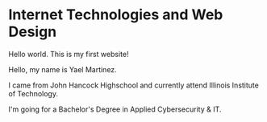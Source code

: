 <!DOCTYPE html>
<html lang="en">
<head>
<meta charset="utf-8">
<h1>Internet Technologies and Web Design</h1>
</head>
<body>
<p>Hello world. This is my first website!</p>
<p>Hello, my name is Yael Martinez.</p>
<p>I came from John Hancock Highschool and currently attend Illinois Institute of Technology.</p>
<p>I'm going for a Bachelor's Degree in Applied Cybersecurity & IT.</p>
</body>
</html>
